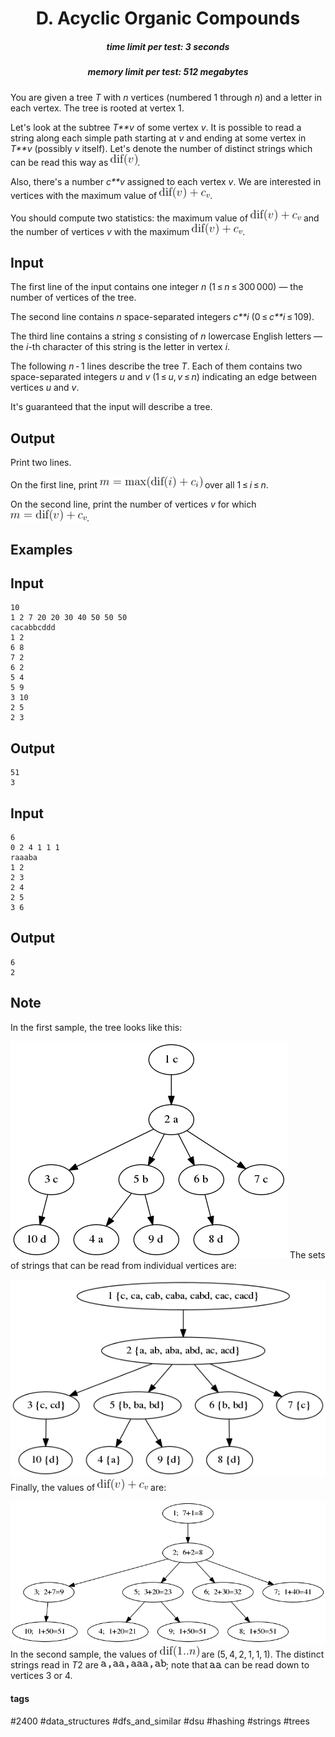 <h1 style='text-align: center;'> D. Acyclic Organic Compounds</h1>

<h5 style='text-align: center;'>time limit per test: 3 seconds</h5>
<h5 style='text-align: center;'>memory limit per test: 512 megabytes</h5>

You are given a tree *T* with *n* vertices (numbered 1 through *n*) and a letter in each vertex. The tree is rooted at vertex 1.

Let's look at the subtree *T**v* of some vertex *v*. It is possible to read a string along each simple path starting at *v* and ending at some vertex in *T**v* (possibly *v* itself). Let's denote the number of distinct strings which can be read this way as ![](images/bd208c8f291ac26d2c1afe01926632d52a3b9c7f.png). 

Also, there's a number *c**v* assigned to each vertex *v*. We are interested in vertices with the maximum value of ![](images/f502ea3f6cf16bce416fd43b9c9bb79980ffa382.png).

You should compute two statistics: the maximum value of ![](images/f502ea3f6cf16bce416fd43b9c9bb79980ffa382.png) and the number of vertices *v* with the maximum ![](images/f502ea3f6cf16bce416fd43b9c9bb79980ffa382.png).

## Input

The first line of the input contains one integer *n* (1 ≤ *n* ≤ 300 000) — the number of vertices of the tree.

The second line contains *n* space-separated integers *c**i* (0 ≤ *c**i* ≤ 109).

The third line contains a string *s* consisting of *n* lowercase English letters — the *i*-th character of this string is the letter in vertex *i*.

The following *n* - 1 lines describe the tree *T*. Each of them contains two space-separated integers *u* and *v* (1 ≤ *u*, *v* ≤ *n*) indicating an edge between vertices *u* and *v*.

It's guaranteed that the input will describe a tree.

## Output

Print two lines. 

On the first line, print ![](images/1ca61e8ad8b32ae7f5adbad10109a51bd42f3ab4.png) over all 1 ≤ *i* ≤ *n*. 

On the second line, print the number of vertices *v* for which ![](images/6604043b6c7f1f01412e02c2d1b462b73786da81.png).

## Examples

## Input


```
10  
1 2 7 20 20 30 40 50 50 50  
cacabbcddd  
1 2  
6 8  
7 2  
6 2  
5 4  
5 9  
3 10  
2 5  
2 3  

```
## Output


```
51  
3  

```
## Input


```
6  
0 2 4 1 1 1  
raaaba  
1 2  
2 3  
2 4  
2 5  
3 6  

```
## Output


```
6  
2  

```
## Note

In the first sample, the tree looks like this:

 ![](images/e73c5960bdba5494ac0d005fdbeceb58e8011859.png) The sets of strings that can be read from individual vertices are:

 ![](images/cdd20e7ec866e6f991ca2f90e08792408c889db7.png) Finally, the values of ![](images/14691bbbb07694ceb84c7c73aa24a29ecfcb9e6b.png) are:

 ![](images/984bc948f68a2c35f75db857f62c005dcf9206d7.png) In the second sample, the values of ![](images/58314b06b4c754bc3d1eeee1a5f0140ed5645015.png) are (5, 4, 2, 1, 1, 1). The distinct strings read in *T*2 are ![](images/072d38bb85cddb83248af087aadc065527254da5.png); note that ![](images/439f442d1a281ff76510cd09766962dff9fdbd65.png) can be read down to vertices 3 or 4.



#### tags 

#2400 #data_structures #dfs_and_similar #dsu #hashing #strings #trees 